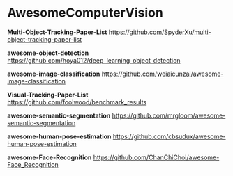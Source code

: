 # AwesomeComputerVision
**Multi-Object-Tracking-Paper-List** https://github.com/SpyderXu/multi-object-tracking-paper-list

**awesome-object-detection** https://github.com/hoya012/deep_learning_object_detection

**awesome-image-classification** https://github.com/weiaicunzai/awesome-image-classification

**Visual-Tracking-Paper-List** https://github.com/foolwood/benchmark_results

**awesome-semantic-segmentation** https://github.com/mrgloom/awesome-semantic-segmentation

**awesome-human-pose-estimation** https://github.com/cbsudux/awesome-human-pose-estimation

**awesome-Face-Recognition** https://github.com/ChanChiChoi/awesome-Face_Recognition



